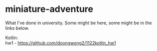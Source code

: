 # miniature-adventure
What I've done in university. Some might be here, some might be in the links below.

Kotlin:  
hw1 - https://github.com/doongwong2/1122kotlin_hw1
